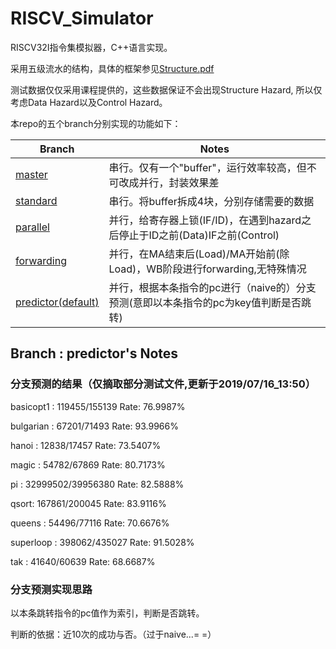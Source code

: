 # RISCV_Simulator

RISCV32I指令集模拟器，C++语言实现。

采用五级流水的结构，具体的框架参见[Structure.pdf](https://github.com/LittleQili/RISCV_Simulator/blob/predictor/src/Structure.pdf)

测试数据仅仅采用课程提供的，这些数据保证不会出现Structure Hazard,
所以仅考虑Data Hazard以及Control Hazard。

本repo的五个branch分别实现的功能如下：

| Branch | Notes |
| ----------------- | ------------- |
| [master](https://github.com/LittleQili/RISCV_Simulator/tree/master) | 串行。仅有一个"buffer"，运行效率较高，但不可改成并行，封装效果差 |
| [standard](https://github.com/LittleQili/RISCV_Simulator/tree/standard) | 串行。将buffer拆成4块，分别存储需要的数据 |
| [parallel](https://github.com/LittleQili/RISCV_Simulator/tree/parallel) | 并行，给寄存器上锁(IF/ID)，在遇到hazard之后停止于ID之前(Data)IF之前(Control) |
| [forwarding](https://github.com/LittleQili/RISCV_Simulator/tree/forwarding) | 并行，在MA结束后(Load)/MA开始前(除Load)，WB阶段进行forwarding,无特殊情况 |
| [predictor(default)](https://github.com/LittleQili/RISCV_Simulator/tree/predictor) | 并行，根据本条指令的pc进行（naive的）分支预测(意即以本条指令的pc为key值判断是否跳转) |


## Branch : predictor's Notes

### 分支预测的结果（仅摘取部分测试文件,更新于2019/07/16_13:50）

basicopt1 : 119455/155139 Rate: 76.9987%

bulgarian : 67201/71493 Rate: 93.9966%

hanoi : 12838/17457 Rate: 73.5407%

magic : 54782/67869 Rate: 80.7173%

pi : 32999502/39956380 Rate: 82.5888%

qsort: 167861/200045 Rate: 83.9116%

queens : 54496/77116 Rate: 70.6676%

superloop : 398062/435027 Rate: 91.5028%

tak : 41640/60639 Rate: 68.6687%

### 分支预测实现思路

以本条跳转指令的pc值作为索引，判断是否跳转。

判断的依据：近10次的成功与否。（过于naive...= =）
